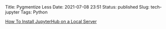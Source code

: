 Title: Pygmentize Less
Date: 2021-07-08 23:51
Status: published
Slug: tech-jupyter
Tags: Python

[How To Install JupyterHub on a Local Server](https://www.pugetsystems.com/labs/hpc/Note-How-To-Install-JupyterHub-on-a-Local-Server-1673/)


